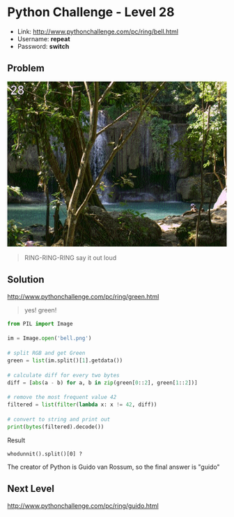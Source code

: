 # Python Challenge - Level 28

- Link: http://www.pythonchallenge.com/pc/ring/bell.html
- Username: **repeat**
- Password: **switch**

## Problem

![](images/bell.png)

> RING-RING-RING 
  say it out loud

## Solution


http://www.pythonchallenge.com/pc/ring/green.html

> yes! green!



```python
from PIL import Image

im = Image.open('bell.png')

# split RGB and get Green
green = list(im.split()[1].getdata())

# calculate diff for every two bytes
diff = [abs(a - b) for a, b in zip(green[0::2], green[1::2])]

# remove the most frequent value 42
filtered = list(filter(lambda x: x != 42, diff))

# convert to string and print out
print(bytes(filtered).decode())
```

Result

```
whodunnit().split()[0] ?
```

The creator of Python is Guido van Rossum, so the final answer is "guido"

## Next Level

http://www.pythonchallenge.com/pc/ring/guido.html


<div class="ad">
<script src='//z-na.amazon-adsystem.com/widgets/onejs?MarketPlace=US&amp;adInstanceId=0f3c2d71-0c18-4aca-be44-ba6e8892af33&amp;storeId=xstore0b-20'></script> 
</div>  